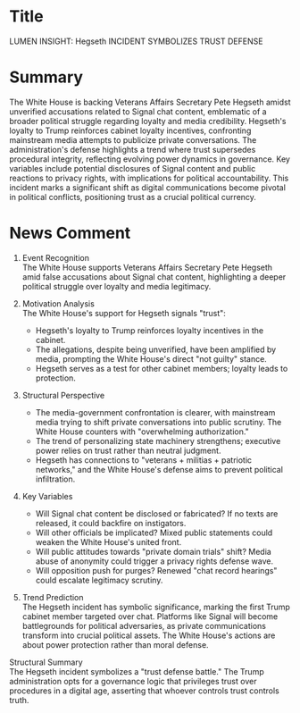# Title
LUMEN INSIGHT: Hegseth INCIDENT SYMBOLIZES TRUST DEFENSE

# Summary
The White House is backing Veterans Affairs Secretary Pete Hegseth amidst unverified accusations related to Signal chat content, emblematic of a broader political struggle regarding loyalty and media credibility. Hegseth's loyalty to Trump reinforces cabinet loyalty incentives, confronting mainstream media attempts to publicize private conversations. The administration's defense highlights a trend where trust supersedes procedural integrity, reflecting evolving power dynamics in governance. Key variables include potential disclosures of Signal content and public reactions to privacy rights, with implications for political accountability. This incident marks a significant shift as digital communications become pivotal in political conflicts, positioning trust as a crucial political currency.

# News Comment
1. Event Recognition  
The White House supports Veterans Affairs Secretary Pete Hegseth amid false accusations about Signal chat content, highlighting a deeper political struggle over loyalty and media legitimacy.

2. Motivation Analysis  
The White House's support for Hegseth signals "trust":  
   - Hegseth's loyalty to Trump reinforces loyalty incentives in the cabinet.  
   - The allegations, despite being unverified, have been amplified by media, prompting the White House's direct "not guilty" stance.  
   - Hegseth serves as a test for other cabinet members; loyalty leads to protection.

3. Structural Perspective  
   - The media-government confrontation is clearer, with mainstream media trying to shift private conversations into public scrutiny. The White House counters with "overwhelming authorization."  
   - The trend of personalizing state machinery strengthens; executive power relies on trust rather than neutral judgment.  
   - Hegseth has connections to "veterans + militias + patriotic networks," and the White House's defense aims to prevent political infiltration.

4. Key Variables  
   - Will Signal chat content be disclosed or fabricated? If no texts are released, it could backfire on instigators.  
   - Will other officials be implicated? Mixed public statements could weaken the White House's united front.  
   - Will public attitudes towards "private domain trials" shift? Media abuse of anonymity could trigger a privacy rights defense wave.  
   - Will opposition push for purges? Renewed "chat record hearings" could escalate legitimacy scrutiny.

5. Trend Prediction  
The Hegseth incident has symbolic significance, marking the first Trump cabinet member targeted over chat. Platforms like Signal will become battlegrounds for political adversaries, as private communications transform into crucial political assets. The White House's actions are about power protection rather than moral defense.

Structural Summary  
The Hegseth incident symbolizes a "trust defense battle." The Trump administration opts for a governance logic that privileges trust over procedures in a digital age, asserting that whoever controls trust controls truth.
